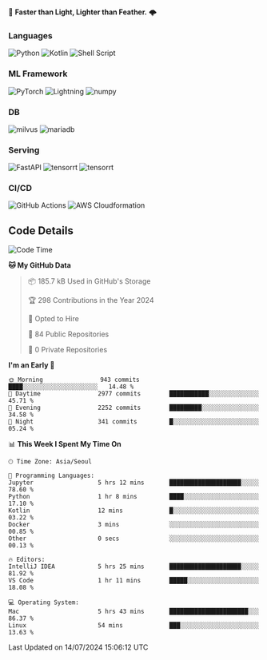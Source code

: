 :rocket: **Faster than Light, Lighter than Feather.** 🌩️

### Languages
![Python](https://img.shields.io/badge/python-3670A0?style=for-the-badge&logo=python&logoColor=ffdd54) ![Kotlin](https://img.shields.io/badge/kotlin-%237F52FF.svg?style=for-the-badge&logo=kotlin&logoColor=white) ![Shell Script](https://img.shields.io/badge/shell_script-%23121011.svg?style=for-the-badge&logo=gnu-bash&logoColor=white)


### ML Framework
<img alt="PyTorch" src ="https://img.shields.io/badge/PyTorch-EE4C2C.svg?&style=for-the-badge&logo=PyTorch&logoColor=white"/> ![Lightning](https://img.shields.io/badge/lightning-792EE5.svg?style=for-the-badge&logo=lightning&logoColor=white) <img alt="numpy" src ="https://img.shields.io/badge/NumPy-013243.svg?&style=for-the-badge&logo=NumPy&logoColor=white"/> 

### DB
<img alt="milvus" src ="https://img.shields.io/badge/milvus-00A1EA.svg?&style=for-the-badge&logo=milvus&logoColor=white"/> <img alt="mariadb" src ="https://img.shields.io/badge/mariadb-003545.svg?&style=for-the-badge&logo=mariadb&logoColor=white"/>


### Serving
<img alt="FastAPI" src ="https://img.shields.io/badge/FastAPI-3E8E84.svg?&style=for-the-badge&logo=FastAPI&logoColor=white"/> <img alt="tensorrt" src ="https://img.shields.io/badge/TensorRT-76B900.svg?&style=for-the-badge&logo=nvidia&logoColor=white"/> <img alt="tensorrt" src ="https://img.shields.io/badge/Onnx-005CED.svg?&style=for-the-badge&logo=onnx&logoColor=white"/>

### CI/CD
![GitHub Actions](https://img.shields.io/badge/github%20actions-%232671E5.svg?style=for-the-badge&logo=githubactions&logoColor=white) ![AWS Cloudformation](https://img.shields.io/badge/AWS_Cloudformation-%23FF9900.svg?style=for-the-badge&logo=amazonwebservices&logoColor=white)


## Code Details

<!--START_SECTION:waka-->
![Code Time](http://img.shields.io/badge/Code%20Time-471%20hrs%2015%20mins-blue)

**🐱 My GitHub Data** 

> 📦 185.7 kB Used in GitHub's Storage 
 > 
> 🏆 298 Contributions in the Year 2024
 > 
> 💼 Opted to Hire
 > 
> 📜 84 Public Repositories 
 > 
> 🔑 0 Private Repositories 
 > 
**I'm an Early 🐤** 

```text
🌞 Morning                943 commits         ████░░░░░░░░░░░░░░░░░░░░░   14.48 % 
🌆 Daytime                2977 commits        ███████████░░░░░░░░░░░░░░   45.71 % 
🌃 Evening                2252 commits        █████████░░░░░░░░░░░░░░░░   34.58 % 
🌙 Night                  341 commits         █░░░░░░░░░░░░░░░░░░░░░░░░   05.24 % 
```


📊 **This Week I Spent My Time On** 

```text
🕑︎ Time Zone: Asia/Seoul

💬 Programming Languages: 
Jupyter                  5 hrs 12 mins       ████████████████████░░░░░   78.60 % 
Python                   1 hr 8 mins         ████░░░░░░░░░░░░░░░░░░░░░   17.10 % 
Kotlin                   12 mins             █░░░░░░░░░░░░░░░░░░░░░░░░   03.22 % 
Docker                   3 mins              ░░░░░░░░░░░░░░░░░░░░░░░░░   00.85 % 
Other                    0 secs              ░░░░░░░░░░░░░░░░░░░░░░░░░   00.13 % 

🔥 Editors: 
IntelliJ IDEA            5 hrs 25 mins       ████████████████████░░░░░   81.92 % 
VS Code                  1 hr 11 mins        █████░░░░░░░░░░░░░░░░░░░░   18.08 % 

💻 Operating System: 
Mac                      5 hrs 43 mins       ██████████████████████░░░   86.37 % 
Linux                    54 mins             ███░░░░░░░░░░░░░░░░░░░░░░   13.63 % 
```


 Last Updated on 14/07/2024 15:06:12 UTC
<!--END_SECTION:waka-->
